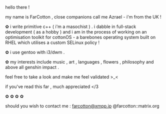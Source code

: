 hello there !

my name is FarCotton , close companions call me Azrael - i'm from the UK !

✿ i write primitive c++ ( i'm a masochist ) . i dabble in full-stack development ( as a hobby ) and i am in the process of working on an optimisation toolkit for cottonOS - a barebones operating system built on RHEL which utilises a custom SELinux policy ! 

✿ i use gentoo with i3/dwm .

✿ my interests include music , art , languages , flowers , philosophy and above all genshin impact .

feel free to take a look and make me feel validated >_<

if you've read this far , much appreciated </3


✿
✿
✿
✿

should you wish to contact me :
farcotton@xmpp.jp
@farcotton::matrix.org
